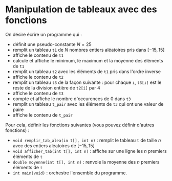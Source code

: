 # Manipulation de tableaux avec des fonctions

On désire écrire un programme qui :
+ définit une pseudo-constante $N = 25$
+ remplit un tableau `t1` de $N$ nombres entiers aléatoires pris dans $[-15,15]$
+ affiche le contenu de `t1`
+ calcule et affiche le minimum, le maximum et la moyenne des éléments de `t1`
+ remplit un tableau `t2` avec les éléments de `t1` pris dans l'ordre inverse
+ affiche le contenu de `t2`
+ remplit un tableau `t3` de la façon suivante : pour chaque `i`, `t3[i]` est le reste de la division entière de `t2[i]` par $4$
+ affiche le contenu de `t3`
+ compte et affiche le nombre d'occurences de $0$ dans `t3`
+ remplit un tableau `t_pair` avec les éléments de `t3` qui ont une valeur de paire
+ affiche le contenu de `t_pair`

Pour cela, définir les fonctions suivantes (vous pouvez définir d'autres fonctions) :
+ `void remplir_tab_alea(in t[], int n)` : remplit le tableau `t` de taille $n$ avec des entiers aléatoires de $[-15,15]$
+ `void afficher_tab(int t[], int n)` : affiche sur une ligne les $n$ premiers éléments de `t`
+ `double moyenne(int t[], int n)` : renvoie la moyenne des $n$ premiers éléments de `t`
+ `int main(void)` : orchestre l'ensemble du programme.